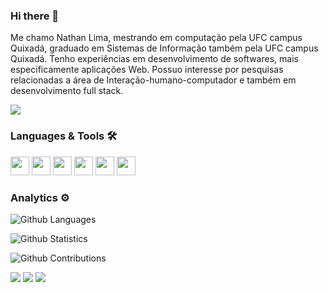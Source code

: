 ### Hi there 👋

Me chamo Nathan Lima, mestrando em computação pela UFC campus Quixadá, graduado em Sistemas de Informação também pela UFC campus Quixadá. Tenho experiências em desenvolvimento de softwares, mais especificamente aplicações Web. Possuo interesse por pesquisas relacionadas a área de Interação-humano-computador e também em desenvolvimento full stack.

![](http://estruyf-github.azurewebsites.net/api/VisitorHit?user=Nathan-12&repo=Nathan-12&countColorcountColor)

### Languages & Tools 🛠  

<p>
<img src="https://emojis.slackmojis.com/emojis/images/1450733280/232/java.png?1450733280" width="30"/>
<img src="https://emojis.slackmojis.com/emojis/images/1615650438/20346/typescript.png?1615650438" width="30"/>
<img src="https://emojis.slackmojis.com/emojis/images/1520330049/3616/js.png?1520330049" width="30"/>
<img src="https://emojis.slackmojis.com/emojis/images/1470343792/719/html5.png?1470343792" width="30"/>
<img src="https://emojis.slackmojis.com/emojis/images/1497185511/2411/css.jpg?1497185511" width="30"/>
<img src="https://emojis.slackmojis.com/emojis/images/1536564975/4642/spring.png?1536564975" width="30"/>  
</p>

### Analytics ⚙️

![Github Languages](https://github-readme-stats.vercel.app/api/top-langs/?username=Nathan-12&layout=compact&count_private=true)

![Github Statistics](https://github-readme-stats.vercel.app/api/?username=Nathan-12&count_private=true&show_icons=true)

![Github Contributions](https://github-readme-streak-stats.herokuapp.com/?user=Nathan-12&hide_border=true)


[<img src="https://img.shields.io/badge/medium-%2312100E.svg?&style=for-the-badge&logo=medium&logoColor=white" />](https://medium.com/@nathanlimab)  [<img src="https://img.shields.io/badge/linkedin-%230077B5.svg?&style=for-the-badge&logo=linkedin&logoColor=white" />](https://www.linkedin.com/in/nathan-12) [<img src = "https://img.shields.io/badge/facebook-%231877F2.svg?&style=for-the-badge&logo=facebook&logoColor=white">](https://www.facebook.com/nathan.lima.52/)

<!--
**Nathan-12/Nathan-12** is a ✨ _special_ ✨ repository because its `README.md` (this file) appears on your GitHub profile.

Here are some ideas to get you started:

- 🔭 I’m currently working on ...
- 🌱 I’m currently learning ...
- 👯 I’m looking to collaborate on ...
- 🤔 I’m looking for help with ...
- 💬 Ask me about ...
- 📫 How to reach me: ...
- 😄 Pronouns: ...
- ⚡ Fun fact: ...
-->










